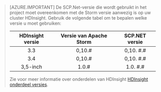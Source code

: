 > [AZURE.IMPORTANT] De SCP.Net-versie die wordt gebruikt in het project moet overeenkomen met de Storm versie aanwezig is op uw cluster HDInsight. Gebruik de volgende tabel om te bepalen welke versie u moet gebruiken:
>
> | HDInsight versie | Versie van Apache Storm | SCP.NET versie |
> |:-----------------:|:--------------------:|:---------------:|
> | 3.3 | 0,10.# | 0,10. #.# |
> | 3.4 | 0,10.# | 0,10. #.# |
> | 3,5-inch | 1.0.# | 1.0. #.# |
>
> Zie voor meer informatie over onderdelen van HDInsight [HDInsight onderdeel versies](../articles/hdinsight/hdinsight-component-versioning.md).


